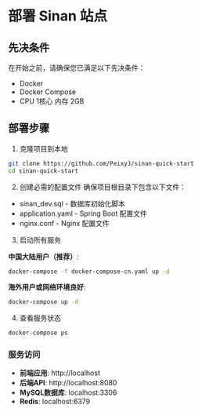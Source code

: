 # 部署 Sinan 站点

## 先决条件

在开始之前，请确保您已满足以下先决条件：

- Docker
- Docker Compose
- CPU 1核心 内存 2GB

## 部署步骤

1. 克隆项目到本地

```bash
git clone https://github.com/PeixyJ/sinan-quick-start
cd sinan-quick-start
```

2. 创建必需的配置文件 确保项目根目录下包含以下文件：
* sinan_dev.sql - 数据库初始化脚本
* application.yaml - Spring Boot 配置文件
* nginx.conf - Nginx 配置文件

3. 启动所有服务

**中国大陆用户（推荐）**:
```bash
docker-compose -f docker-compose-cn.yaml up -d
```

**海外用户或网络环境良好**:
```bash
docker-compose up -d
```

4. 查看服务状态
```bash
docker-compose ps
```

### 服务访问

- **前端应用**: http://localhost
- **后端API**: http://localhost:8080
- **MySQL数据库**: localhost:3306
- **Redis**: localhost:6379
